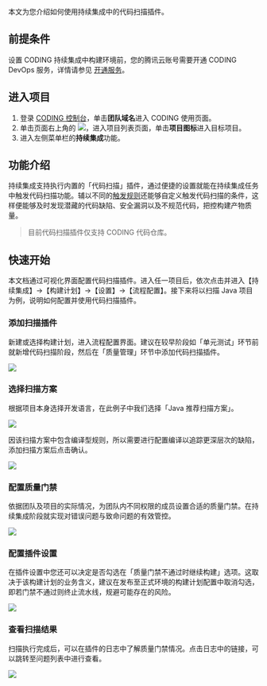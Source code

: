 本文为您介绍如何使用持续集成中的代码扫描插件。

## 前提条件
设置 CODING 持续集成中构建环境前，您的腾讯云账号需要开通 CODING DevOps 服务，详情请参见 [开通服务](https://cloud.tencent.com/document/product/1115/37268)。

## 进入项目
1. 登录 [CODING 控制台](https://console.cloud.tencent.com/coding)，单击**团队域名**进入 CODING 使用页面。
2. 单击页面右上角的 <img src ="https://main.qcloudimg.com/raw/d94a8e60dd3a41d0af07d72ae0e9d70e.png" style ="margin:0">，进入项目列表页面，单击**项目图标**进入目标项目。
3.  进入左侧菜单栏的**持续集成**功能。

## 功能介绍

持续集成支持执行内置的「代码扫描」插件，通过便捷的设置就能在持续集成任务中触发代码扫描功能。辅以不同的[触发规则](/docs/ci/trigger.html)还能够自定义触发代码扫描的条件，这样便能够及时发现潜藏的代码缺陷、安全漏洞以及不规范代码，把控构建产物质量。

> 目前代码扫描插件仅支持 CODING 代码仓库。 

## 快速开始

本文档通过可视化界面配置代码扫描插件。进入任一项目后，依次点击并进入【持续集成】->【构建计划】->【设置】->【流程配置】。接下来将以扫描 Java 项目为例，说明如何配置并使用代码扫描插件。

### 添加扫描插件

新建或选择构建计划，进入流程配置界面。建议在较早阶段如「单元测试」环节前就新增代码扫描阶段，然后在「质量管理」环节中添加代码扫描插件。

![](https://help-assets.codehub.cn/enterprise/20201105113302.png)

### 选择扫描方案

根据项目本身选择开发语言，在此例子中我们选择「Java 推荐扫描方案」。

![](https://help-assets.codehub.cn/enterprise/20201105113326.png)

因该扫描方案中包含编译型规则，所以需要进行配置编译以追踪更深层次的缺陷，添加扫描方案后点击确认。

![](https://help-assets.codehub.cn/enterprise/20201105113359.png)

### 配置质量门禁

依据团队及项目的实际情况，为团队内不同权限的成员设置合适的质量门禁。在持续集成阶段就实现对错误问题与致命问题的有效管控。

![](https://help-assets.codehub.cn/enterprise/20201105113419.png)

### 配置插件设置

在插件设置中您还可以决定是否勾选在「质量门禁不通过时继续构建」选项。这取决于该构建计划的业务含义，建议在发布至正式环境的构建计划配置中取消勾选，即若门禁不通过则终止流水线，规避可能存在的风险。

![](https://help-assets.codehub.cn/enterprise/20201105113439.png)

### 查看扫描结果

扫描执行完成后，可以在插件的日志中了解质量门禁情况。点击日志中的链接，可以跳转至问题列表中进行查看。

![](https://help-assets.codehub.cn/enterprise/20201105113459.png)